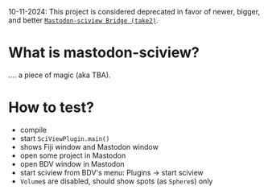 10-11-2024: This project is considered deprecated in favor of newer, bigger, and better [`Mastodon-sciview Bridge (take2)`](https://github.com/xulman/mastodon-sciview-take2).

# What is mastodon-sciview?

.... a piece of magic (aka TBA).

# How to test?

- compile
- start `SciViewPlugin.main()`
- shows Fiji window and Mastodon window
- open some project in Mastodon
- open BDV window in Mastodon
- start sciview from BDV's menu: Plugins -> start sciview
- `Volume`s are disabled, should show spots (as `Sphere`s) only
